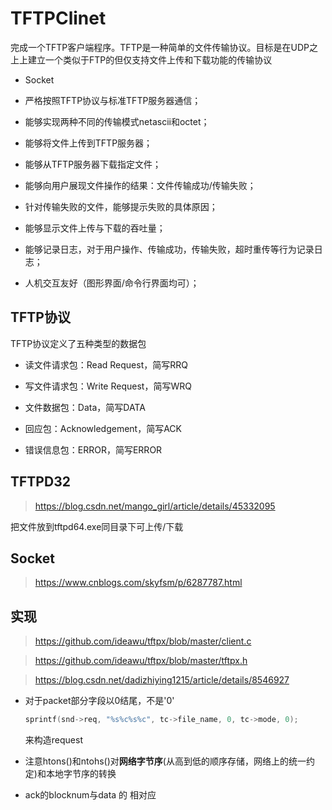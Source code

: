 # TFTPClinet

完成一个TFTP客户端程序。TFTP是一种简单的文件传输协议。目标是在UDP之上上建立一个类似于FTP的但仅支持文件上传和下载功能的传输协议

+ Socket

+ 严格按照TFTP协议与标准TFTP服务器通信；

+ 能够实现两种不同的传输模式netascii和octet；

+ 能够将文件上传到TFTP服务器；

+ 能够从TFTP服务器下载指定文件；

+ 能够向用户展现文件操作的结果：文件传输成功/传输失败；

+ 针对传输失败的文件，能够提示失败的具体原因；

+ 能够显示文件上传与下载的吞吐量；

+ 能够记录日志，对于用户操作、传输成功，传输失败，超时重传等行为记录日志；

+ 人机交互友好（图形界面/命令行界面均可）；

## TFTP协议

TFTP协议定义了五种类型的数据包

+ 读文件请求包：Read Request，简写RRQ

+ 写文件请求包：Write Request，简写WRQ

+ 文件数据包：Data，简写DATA

+ 回应包：Acknowledgement，简写ACK

+ 错误信息包：ERROR，简写ERROR

## TFTPD32

> https://blog.csdn.net/mango_girl/article/details/45332095

把文件放到tftpd64.exe同目录下可上传/下载

## Socket

> https://www.cnblogs.com/skyfsm/p/6287787.html

## 实现

> https://github.com/ideawu/tftpx/blob/master/client.c

> https://github.com/ideawu/tftpx/blob/master/tftpx.h

> https://blog.csdn.net/dadizhiying1215/article/details/8546927

+ 对于packet部分字段以0结尾，不是'0'

  ```c
  sprintf(snd->req, "%s%c%s%c", tc->file_name, 0, tc->mode, 0);
  ```

  来构造request

+ 注意htons()和ntohs()对**网络字节序**(从高到低的顺序存储，网络上的统一约定)和本地字节序的转换

+ ack的blocknum与data 的 相对应

